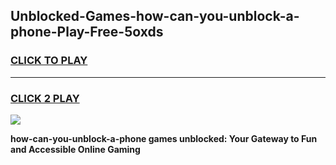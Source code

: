 
## Unblocked-Games-how-can-you-unblock-a-phone-Play-Free-5oxds
<h3>
<a href="https://premium76.site?title=how-can-you-unblock-a-phone&ref=23A">CLICK TO PLAY</a></h3>
<hr>

<h3>
<a href="https://premium76.site?title=how-can-you-unblock-a-phone&ref=23A">CLICK 2 PLAY</a>
  
</h3>

<a href="https://premium76.site?title=how-can-you-unblock-a-phone&ref=23A"><img src="https://clearcache.store/games.png"></a>


**how-can-you-unblock-a-phone games unblocked: Your Gateway to Fun and Accessible Online Gaming**
